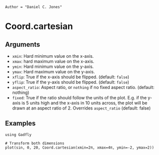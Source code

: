 ```@meta
Author = "Daniel C. Jones"
```

# Coord.cartesian

## Arguments
  * `xmin`: Hard minimum value on the x-axis.
  * `xmax`: hard maximum value on the x-axis.
  * `ymin`: Hard minimum value on the y-axis.
  * `ymax`: Hard maximum value on the y-axis.
  * `xflip`: True if the x-axis should be flipped. (default: `false`)
  * `yflip`: True if the y-axis should be flipped. (default: `false`)
  * `aspect_ratio`: Aspect ratio, or `nothing` if no fixed aspect ratio. (default: nothing)
  * `fixed`: True if the ratio should follow the units of the plot. E.g. if the
    y-axis is 5 units high and the x-axis in 10 units across, the plot will be
    drawn at an aspect ratio of 2. Overrides `aspect_ratio` (default: false)

## Examples

```@setup 1
using Gadfly
```

```@example 1
# Transform both dimensions
plot(sin, 0, 20, Coord.cartesian(xmin=2π, xmax=4π, ymin=-2, ymax=2))
```
